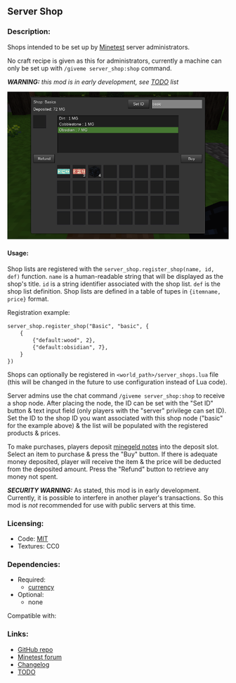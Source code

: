 ## Server Shop

### Description:

Shops intended to be set up by [Minetest](https://www.minetest.net/) server administrators.

No craft recipe is given as this for administrators, currently a machine can only be set up with `/giveme server_shop:shop` command.

***WARNING:** this mod is in early development, see [TODO](TODO.txt) list*

![screenshot](screenshot.png)

#### Usage:

Shop lists are registered with the `server_shop.register_shop(name, id, def)` function. `name` is a human-readable string that will be displayed as the shop's title. `id` is a string identifier associated with the shop list. `def` is the shop list definition. Shop lists are defined in a table of tupes in `{itemname, price}` format.

Registration example:
```
server_shop.register_shop("Basic", "basic", {
	{
		{"default:wood", 2},
		{"default:obsidian", 7},
	}
})
```

Shops can optionally be registered in `<world_path>/server_shops.lua` file (this will be changed in the future to use configuration instead of Lua code).

Server admins use the chat command `/giveme server_shop:shop` to receive a shop node. After placing the node, the ID can be set with the "Set ID" button & text input field (only players with the "server" privilege can set ID). Set the ID to the shop ID you want associated with this shop node ("basic" for the example above) & the list will be populated with the registered products & prices.

To make purchases, players deposit [minegeld notes][mod.currency] into the deposit slot. Select an item to purchase & press the "Buy" button. If there is adequate money deposited, player will receive the item & the price will be deducted from the deposited amount. Press the "Refund" button to retrieve any money not spent.

***SECURITY WARNING:*** As stated, this mod is in early development. Currently, it is possible to interfere in another player's transactions. So this mod is *not* recommended for use with public servers at this time.

### Licensing:

- Code: [MIT](LICENSE.txt)
- Textures: CC0

### Dependencies:

- Required:
  - [currency][mod.currency]
- Optional:
  - none

Compatible with:

### Links:

- [GitHub repo](https://github.com/AntumMT/mod-server_shop)
- [Minetest forum](https://forum.minetest.net/viewtopic.php?t=26645)
- [Changelog](CHANGES.txt)
- [TODO](TODO.txt)


[mod.currency]: https://forum.minetest.net/viewtopic.php?t=21339
